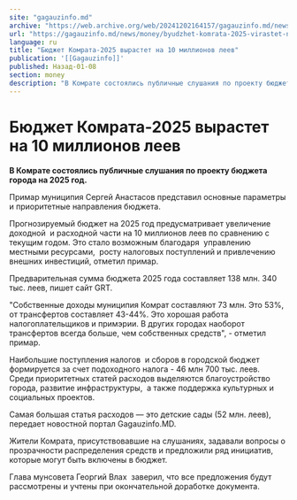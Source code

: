 ```yaml
---
site: "gagauzinfo.md"
archive: "https://web.archive.org/web/20241202164157/gagauzinfo.md/news/money/byudzhet-komrata-2025-virastet-na-10-millionov-leev"
url: "https://gagauzinfo.md/news/money/byudzhet-komrata-2025-virastet-na-10-millionov-leev"
language: ru
title: "Бюджет Комрата-2025 вырастет на 10 миллионов леев"
publication: '[[Gagauzinfo]]'
published: Назад-01-08
section: money
description: "В Комрате состоялись публичные слушания по проекту бюджета города на 2025 год."
---
```


# Бюджет Комрата-2025 вырастет на 10 миллионов леев

**В Комрате состоялись публичные слушания по проекту бюджета города на 2025 год.**

Примар муниципия Сергей Анастасов представил основные параметры и приоритетные направления бюджета.

Прогнозируемый бюджет на 2025 год предусматривает увеличение доходной  и расходной части на 10 миллионов леев по сравнению с текущим годом. Это стало возможным благодаря  управлению местными ресурсами,  росту налоговых поступлений и привлечению внешних инвестиций, отметил примар.

Предварительная сумма бюджета 2025 года составляет 138 млн. 340 тыс. леев, пишет сайт GRT.

"Собственные доходы муниципия Комрат составляют 73 млн. Это 53%, от трансфертов составляет 43-44%. Это хорошая работа налогоплательщиков и примэрии. В других городах наоборот трансфертов всегда больше, чем собственных средств", - отметил примар.

Наибольшие поступления налогов  и сборов в городской бюджет формируется за счет подоходного налога - 46 млн 700 тыс. леев.  Среди приоритетных статей расходов выделяются благоустройство города, развитие инфраструктуры,  а также поддержка культурных и социальных проектов.

Самая большая статья расходов — это детские сады (52 млн. леев), передает новостной портал Gagauzinfo.MD.

Жители Комрата, присутствовавшие на слушаниях, задавали вопросы о прозрачности распределения средств и предложили ряд инициатив, которые могут быть включены в бюджет.

Глава мунсовета Георгий Влах  заверил, что все предложения будут рассмотрены и учтены при окончательной доработке документа.